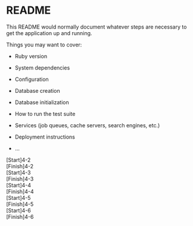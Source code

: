 # README

This README would normally document whatever steps are necessary to get the
application up and running.

Things you may want to cover:

* Ruby version

* System dependencies

* Configuration

* Database creation

* Database initialization

* How to run the test suite

* Services (job queues, cache servers, search engines, etc.)

* Deployment instructions

* ...

[Start]4-2  <br>
[Finish]4-2 <br>
[Start]4-3 <br>
[Finish]4-3 <br>
[Start]4-4 <br>
[Finish]4-4 <br>
[Start]4-5 <br>
[Finish]4-5 <br>
[Start]4-6 <br>
[Finish]4-6